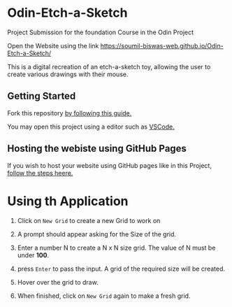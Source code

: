# Odin-Etch-a-Sketch
 Project Submission for the foundation Course in the Odin Project

Open the Website using the link https://soumil-biswas-web.github.io/Odin-Etch-a-Sketch/

This is a digital recreation of an etch-a-sketch toy, allowing the user to create various drawings with their mouse.

## Getting Started

Fork this repository [by following this guide.](https://docs.github.com/en/pull-requests/collaborating-with-pull-requests/working-with-forks/fork-a-repo)

You may open this project using a editor such as [VSCode.](https://code.visualstudio.com/download)

## Hosting the webiste using GitHub Pages

If you wish to  host your website using GitHub pages like in this Project, [follow the steps heere.](https://pages.github.com/)

# Using th Application

1. Click on `New Grid` to create a new Grid to work on

2. A prompt should appear asking for the Size of the grid.

3. Enter a number N to create a N x N size grid. The value of N must be under **100**.

4. press `Enter` to pass the input. A grid of the required size will be created.

5. Hover over the grid to draw.

6. When finished, click on `New Grid` again to make a fresh grid.
